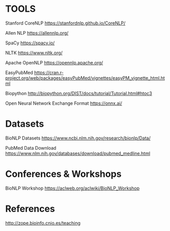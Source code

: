# TOOLS

Stanford CoreNLP
https://stanfordnlp.github.io/CoreNLP/

Allen NLP
https://allennlp.org/

SpaCy
https://spacy.io/

NLTK
https://www.nltk.org/

Apache OpenNLP
https://opennlp.apache.org/

EasyPubMed
https://cran.r-project.org/web/packages/easyPubMed/vignettes/easyPM_vignette_html.html

Biopython
http://biopython.org/DIST/docs/tutorial/Tutorial.html#htoc3

Open Neural Network Exchange Format
https://onnx.ai/


# Datasets

BioNLP Datasets
https://www.ncbi.nlm.nih.gov/research/bionlp/Data/

PubMed Data Download
https://www.nlm.nih.gov/databases/download/pubmed_medline.html

# Conferences & Workshops

BioNLP Workshop
https://aclweb.org/aclwiki/BioNLP_Workshop


# References

http://zope.bioinfo.cnio.es/teaching



